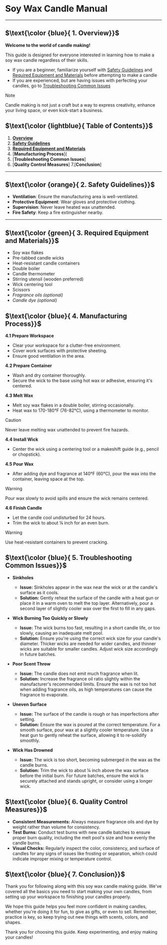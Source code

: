 # Soy Wax Candle Manual
--------------------------- 
## $\text{\color {blue}{ 1. Overview}}$

**Welcome to the world of candle making!** 

This guide is designed for everyone interested in learning how to make a soy wax candle regardless of their skills. 
- If you are a beginner, familiarize yourself with [Safety Guidelines](https://github.com/jaroszsebastian/soy-wax-candle-manual/edit/main/README.md#textcolor-orange-safety-guidelines) and [Required Equipment and Materials](https://github.com/jaroszsebastian/soy-wax-candle-manual/edit/main/README.md#textcolor-lightblue-required-equipment-and-materials) before attempting to make a candle
- If you are experienced, but are having issues with perfecting your candles, go to [Troubleshooting Common Issues](https://github.com/jaroszsebastian/soy-wax-candle-manual/blob/main/README.md#troubleshooting-common-issues)

> [!NOTE]
> Candle making is not just a craft but a way to express creativity, enhance your living space, or even kick-start a business. 

## $\text{\color {lightblue}{ Table of Contents}}$

1. [**Overview**](https://github.com/jaroszsebastian/soy-wax-candle-manual/edit/main/README.md#textcolor-blue-1-overview)
2. [**Safety Guidelines**](https://github.com/jaroszsebastian/soy-wax-candle-manual/edit/main/README.md#textcolor-red-2-safety-guidelines)
3. [**Required Equipment and Materials**](https://github.com/jaroszsebastian/soy-wax-candle-manual/blob/main/README.md#textcolor-blue-3-required-equipment-and-materials)
4. [**Manufacturing Process**](
5. [**Troubleshooting Common Issues**]
6. [**Quality Control Measures**]
7.[**Conclusion**]
  --------------------------- 
## $\text{\color {orange}{ 2. Safety Guidelines}}$

- **Ventilation**: Ensure the manufacturing area is well-ventilated.
- **Protective Equipment**: Wear gloves and protective clothing.
- **Supervision**: Never leave heated wax unattended.
- **Fire Safety**: Keep a fire extinguisher nearby.
 --------------------------- 
## $\text{\color {green}{ 3. Required Equipment and Materials}}$

- Soy wax flakes
- Pre-tabbed candle wicks
- Heat-resistant candle containers
- Double boiler
- Candle thermometer
- Stirring utensil (wooden preferred)
- Wick centering tool
- Scissors
- _Fragrance oils (optional)_
- _Candle dye (optional)_

## $\text{\color {blue}{ 4. Manufacturing Process}}$

**4.1 Prepare Workspace**
- Clear your workspace for a clutter-free environment.
- Cover work surfaces with protective sheeting.
- Ensure good ventilation in the area.

**4.2 Prepare Container**
- Wash and dry container thoroughly.
- Secure the wick to the base using hot wax or adhesive, ensuring it's centered.

**4.3 Melt Wax**
- Melt soy wax flakes in a double boiler, stirring occasionally.
- Heat wax to 170-180°F (76-82°C), using a thermometer to monitor.

> [!CAUTION]
> Never leave melting wax unattended to prevent fire hazards. 

**4.4 Install Wick**
- Center the wick using a centering tool or a makeshift guide (e.g., pencil or chopstick).

**4.5 Pour Wax**
- After adding dye and fragrance at 140°F (60°C), pour the wax into the container, leaving space at the top.

> [!WARNING]
> Pour wax slowly to avoid spills and ensure the wick remains centered. 

**4.6 Finish Candle**
- Let the candle cool undisturbed for 24 hours.
- Trim the wick to about ¼ inch for an even burn.

> [!WARNING]
> Use heat-resistant containers to prevent cracking.

## $\text{\color {blue}{ 5. Troubleshooting Common Issues}}$

- **Sinkholes**
  - **Issue:** Sinkholes appear in the wax near the wick or at the candle's surface as it cools.
  - **Solution:** Gently reheat the surface of the candle with a heat gun or place it in a warm oven to melt the top layer. Alternatively, pour a second layer of slightly cooler wax over the first to fill in any gaps.

- **Wick Burning Too Quickly or Slowly**
  - **Issue:** The wick burns too fast, resulting in a short candle life, or too slowly, causing an inadequate melt pool.
  - **Solution:** Ensure you're using the correct wick size for your candle's diameter. Thicker wicks are needed for wider candles, and thinner wicks are suitable for smaller candles. Adjust wick size accordingly in future batches.

- **Poor Scent Throw**
  - **Issue:** The candle does not emit much fragrance when lit.
  - **Solution:** Increase the fragrance oil ratio slightly within the manufacturer's recommended limits. Ensure the wax is not too hot when adding fragrance oils, as high temperatures can cause the fragrance to evaporate.

- **Uneven Surface**
  - **Issue:** The surface of the candle is rough or has imperfections after setting.
  - **Solution:** Ensure the wax is poured at the correct temperature. For a smooth surface, pour wax at a slightly cooler temperature. Use a heat gun to gently reheat the surface, allowing it to re-solidify smoothly.

- **Wick Has Drowned**
  - **Issue:** The wick is too short, becoming submerged in the wax as the candle burns.
  - **Solution:** Trim the wick to about ¼ inch above the wax surface before the initial burn. For future batches, ensure the wick is securely attached and stands upright, or consider using a longer wick.

## $\text{\color {blue}{ 6. Quality Control Measures}}$

- **Consistent Measurements:** Always measure fragrance oils and dye by weight rather than volume for consistency.
- **Test Burns:** Conduct test burns with new candle batches to ensure proper burn quality, including the melt pool's size and how evenly the candle burns.
- **Visual Checks:** Regularly inspect the color, consistency, and surface of candles for any signs of issues like frosting or separation, which could indicate improper mixing or temperature control.

## $\text{\color {blue}{ 7. Conclusion}}$

Thank you for following along with this soy wax candle making guide. We've covered all the basics you need to start making your own candles, from setting up your workspace to finishing your candles properly.

We hope this guide helps you feel more confident in making candles, whether you're doing it for fun, to give as gifts, or even to sell. Remember, practice is key, so keep trying out new things with scents, colors, and shapes.

Thank you for choosing this guide. Keep experimenting, and enjoy making your candles!

